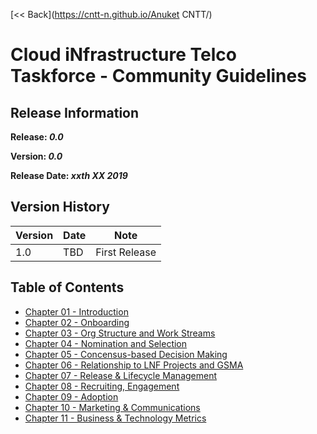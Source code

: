 [<< Back](https://cntt-n.github.io/Anuket CNTT/)
# Cloud iNfrastructure Telco Taskforce - Community Guidelines

<!--<p><span style="color: #ff0000;"><strong>** Note:</strong> This is a live (not released) document and is being updated regularly.</span></p>-->

## Release Information
**Release: _0.0_**

**Version: _0.0_**

**Release Date: _xxth XX 2019_**

## Version History

| Version | Date | Note
| --- | --- | --- |
| 1.0 | TBD | First Release|


## Table of Contents
* [Chapter 01 - Introduction](chapters/chapter01.md)
* [Chapter 02 - Onboarding](chapters/chapter02.md)
* [Chapter 03 - Org Structure and Work Streams](chapters/chapter03.md)
* [Chapter 04 - Nomination and Selection](chapters/chapter04.md)
* [Chapter 05 - Concensus-based Decision Making](chapters/chapter05.md)
* [Chapter 06 - Relationship to LNF Projects and GSMA](chapters/chapter06.md)
* [Chapter 07 - Release & Lifecycle Management](chapters/chapter07.md)
* [Chapter 08 - Recruiting, Engagement](chapters/chapter08.md)
* [Chapter 09 - Adoption](chapters/chapter09.md)
* [Chapter 10 - Marketing & Communications](chapters/chapter10.md)
* [Chapter 11 - Business & Technology Metrics](chapters/chapter11.md)
